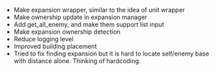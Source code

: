 - Make expansion wrapper, similar to the idea of unit wrapper
- Make ownership update in expansion manager
- Add get_all_enemy, and make them support list input
- Make expansion ownership detection
- Reduce logging level
- Improved building placement
- Tried to fix finding expansion but it is hard to locate self/enemy base with 
distance alone. Thinking of hardcoding.